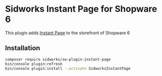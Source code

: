 # Sidworks Instant Page for Shopware 6
This plugin adds [Instant Page](https://github.com/instantpage/instant.page) to the storefront of Shopware 6

## Installation
```bash
composer require sidworks/sw-plugin-instant-page
bin/console plugin:refresh
bin/console plugin:install --activate SidworksInstantPage
```
